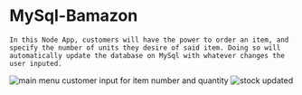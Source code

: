 # MySql-Bamazon
	In this Node App, customers will have the power to order an item, and specify the number of units they desire of said item. Doing so will automatically update the database on MySql with whatever changes the user inputed.
	 
![main menu customer input for item number and quantity](https://user-images.githubusercontent.com/30053836/33471789-c7c6e67a-d623-11e7-9a4f-22436808d06a.png)
![stock updated](https://user-images.githubusercontent.com/30053836/33471791-c989ecfa-d623-11e7-8655-735b16a29b51.png)